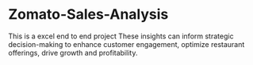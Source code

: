 # Zomato-Sales-Analysis
This is a excel end to end project
These insights can inform strategic decision-making to enhance customer engagement, optimize restaurant offerings, drive growth and profitability.
